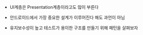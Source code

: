 
- UI계층은 Presentation계층이라고도 많이 부른다

- 안드로이드에서 가장 중요한 설계가 이루어진다 해도 과언이 아님

- 유지보수성이 높고 테스트가 용이한 구조를 만들기 위해 패턴을 살펴보자
